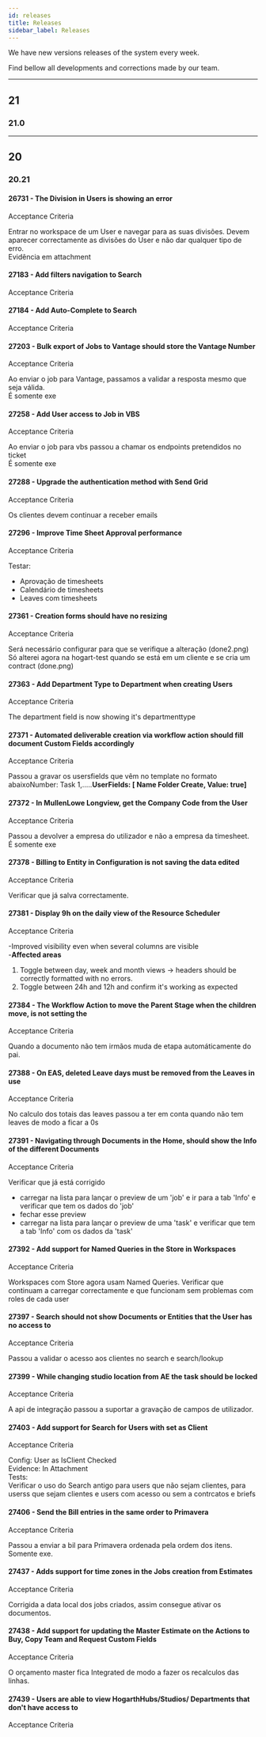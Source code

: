 ```yaml
---
id: releases
title: Releases
sidebar_label: Releases
---
```


We have new versions releases of the system every week. 

Find bellow all developments and corrections made by our team.

---

## 21

### 21.0

---

## 20

### 20.21

#### 26731 - The Division in Users is showing an error

Acceptance Criteria

<div>Entrar no workspace de um User e navegar para as suas divisões. Devem aparecer correctamente as divisões do User e não dar qualquer tipo de erro.</div><div></div><div>Evidência em attachment</div>

#### 27183 - Add filters navigation to Search

Acceptance Criteria


#### 27184 - Add Auto-Complete to Search

Acceptance Criteria


#### 27203 - Bulk export of Jobs to Vantage should store the Vantage Number

Acceptance Criteria

<div>Ao enviar o job para Vantage, passamos a validar a resposta mesmo que seja válida.</div><div></div><div>É somente exe</div>

#### 27258 - Add User access to Job in VBS

Acceptance Criteria

<div>Ao enviar o job para vbs passou a chamar os endpoints pretendidos no ticket</div><div></div><div>É somente exe</div>

#### 27288 - Upgrade the authentication method with Send Grid

Acceptance Criteria

<div>Os clientes devem continuar a receber emails</div>

#### 27296 - Improve Time Sheet Approval performance

Acceptance Criteria

<div>Testar:</div><div><ul><li>Aprovação de timesheets</li><li>Calendário de timesheets</li><li>Leaves com timesheets</li></ul></div><div></div>

#### 27361 - Creation forms should have no resizing

Acceptance Criteria

<div>Será necessário configurar para que se verifique a alteração (done2.png) Só alterei agora na hogart-test quando se está em um cliente e se cria um contract (done.png)</div>

#### 27363 - Add Department Type to Department when creating Users

Acceptance Criteria

<div>The department field is now showing it's departmenttype</div>

#### 27371 - Automated deliverable creation via workflow action should fill document Custom Fields accordingly

Acceptance Criteria

<div>Passou a gravar os usersfields que vêm no template no formato abaixoNumber: Task 1,.....<b>UserFields: [  Name Folder Create, Value: true]</b></div>

#### 27372 - In MullenLowe Longview, get the Company Code from the User

Acceptance Criteria

<div>Passou a devolver a empresa do utilizador e não a empresa da timesheet.</div><div></div><div>É somente exe</div>

#### 27378 - Billing to Entity in Configuration is not saving the data edited

Acceptance Criteria

<div>Verificar que já salva correctamente.</div>

#### 27381 - Display 9h on the daily view of the Resource Scheduler

Acceptance Criteria

<div>-Improved visibility even when several columns are visible</div><div>-<b>Affected areas</b></div><div><ol><li>Toggle between day, week and month views -&gt; headers should be correctly formatted with no errors.</li><li>Toggle between 24h and 12h and confirm it's working as expected</li></ol><div></div><div></div></div><div></div>

#### 27384 - The Workflow Action to move the Parent Stage when the children move, is not setting the 

Acceptance Criteria

<div>Quando a documento não tem irmãos muda de etapa automáticamente do pai.</div>

#### 27388 - On EAS, deleted Leave days must be removed from the Leaves in use

Acceptance Criteria

<div>No calculo dos totais das leaves passou a ter em conta quando não tem leaves de modo a ficar a 0s</div>

#### 27391 - Navigating through Documents in the Home, should show the Info of the different Documents

Acceptance Criteria

<div>Verificar que já está corrigido</div><div><ul><li>carregar na lista para lançar o preview de um 'job' e ir para a tab 'Info' e verificar que tem os dados do 'job'</li><li>fechar esse preview</li><li>carregar na lista para lançar o preview de uma 'task' e verificar que tem a tab 'Info' com os dados da 'task'</li></ul></div>

#### 27392 - Add support for Named Queries in the Store in Workspaces

Acceptance Criteria

<div>Workspaces com Store agora usam Named Queries. Verificar que continuam a carregar correctamente e que funcionam sem problemas com roles de cada user</div>

#### 27397 - Search should not show Documents or Entities that the User has no access to

Acceptance Criteria

<div>Passou a validar o acesso aos clientes no search e search/lookup</div>

#### 27399 - While changing studio location from AE the task should be locked

Acceptance Criteria

<div>A api de integração passou a suportar a gravação de campos de utilizador.</div>

#### 27403 - Add support for Search for Users with set as Client

Acceptance Criteria

<div>Config: User as IsClient Checked</div><div>Evidence: In Attachment</div><div>Tests:</div><div></div><div>Verificar o uso do Search antigo para users que não sejam clientes, para userss que sejam clientes e users com acesso ou sem a contrcatos e briefs</div>

#### 27406 - Send the Bill entries in the same order to Primavera

Acceptance Criteria

<div>Passou a enviar a bil para Primavera ordenada pela ordem dos itens.</div><div></div><div>Somente exe.</div>

#### 27437 - Adds support for time zones in the Jobs creation from Estimates

Acceptance Criteria

<div>Corrigida a data local dos jobs criados, assim consegue ativar os documentos.</div>

#### 27438 - Add support for updating the Master Estimate on the Actions to Buy, Copy Team and Request Custom Fields

Acceptance Criteria

<div>O orçamento master fica Integrated de modo a fazer os recalculos das linhas.</div>

#### 27439 - Users are able to view HogarthHubs/Studios/ Departments that don't have access to

Acceptance Criteria